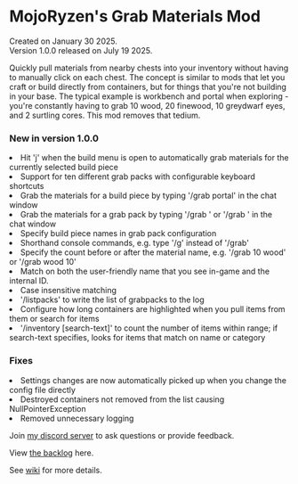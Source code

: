 # MojoRyzen's Grab Materials Mod

Created on January 30 2025.<br>
Version 1.0.0 released on July 19 2025.

Quickly pull materials from nearby chests into your inventory without having to manually click on each chest.  The concept is similar to mods that let you craft or build directly from containers, but for things that you're not building in your base.  The typical example is workbench and portal when exploring - you're constantly having to grab 10 wood, 20 finewood, 10 greydwarf eyes, and 2 surtling cores.  This mod removes that tedium.

<h3>New in version 1.0.0</h3>

<li>Hit 'j' when the build menu is open to automatically grab materials for the currently selected build piece
<li>Support for ten different grab packs with configurable keyboard shortcuts
<li>Grab the materials for a build piece by typing '/grab portal' in the chat window
<li>Grab the materials for a grab pack by typing '/grab <n>' or '/grab <pack-name>' in the chat window
<li>Specify build piece names in grab pack configuration
<li>Shorthand console commands, e.g. type '/g' instead of '/grab'
<li>Specify the count before or after the material name, e.g. '/grab 10 wood' or '/grab wood 10'
<li>Match on both the user-friendly name that you see in-game and the internal ID.
<li>Case insensitive matching
<li>'/listpacks' to write the list of grabpacks to the log
<li>Configure how long containers are highlighted when you pull items from them or search for items
<li>'/inventory [search-text]' to count the number of items within range; if search-text specifies, looks for items that match on name or category

<h3>Fixes</h3>

<li>Settings changes are now automatically picked up when you change the config file directly
<li>Destroyed containers not removed from the list causing NullPointerException
<li>Removed unnecessary logging

Join [my discord server](https://discord.gg/2gnsrZSN) to ask questions or provide feedback.

View [the backlog](https://github.com/users/gbahns/projects/1/views/1) here.

See [wiki](https://thunderstore.io/c/valheim/p/MojoRyzen/GrabMaterials/wiki/3012-mojoryzens-grab-materials-mod/) for more details.
